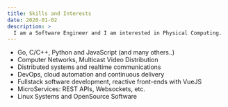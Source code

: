 ```yaml
---
title: Skills and Interests
date: 2020-01-02
description: > 
  I am a Software Engineer and I am interested in Physical Computing. 
---
```


- Go, C/C++, Python and JavaScript (and many others..)
- Computer Networks, Multicast Video Distribution
- Distributed systems and realtime communications
- DevOps, cloud automation and continuous delivery
- Fullstack software development, reactive front-ends with VueJS
- MicroServices: REST APIs, Websockets, etc.
- Linux Systems and OpenSource Software
